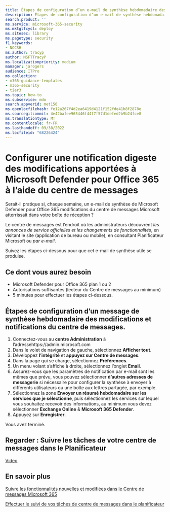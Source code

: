 ```yaml
---
title: Étapes de configuration d’un e-mail de synthèse hebdomadaire des modifications apportées au centre de messages pour Microsoft Defender pour Office 365
description: Étapes de configuration d’un e-mail de synthèse hebdomadaire de l’activité du centre de messages pour rester à jour sur les modifications apportées à Microsoft Defender pour Office 365.
search.product: ''
ms.service: microsoft-365-security
ms.mktglfcycl: deploy
ms.sitesec: library
ms.pagetype: security
f1.keywords:
- NOCSH
ms.author: tracyp
author: MSFTTracyP
ms.localizationpriority: medium
manager: jarogers
audience: ITPro
ms.collection:
- m365-guidance-templates
- m365-security
- tier3
ms.topic: how-to
ms.subservice: mdo
search.appverid: met150
ms.openlocfilehash: fe12a267f4d2ea6419d4121f152fde41b8f2878e
ms.sourcegitcommit: 4e42bafee965446f44f7f57d1defed2b9b24fce8
ms.translationtype: MT
ms.contentlocale: fr-FR
ms.lasthandoff: 09/30/2022
ms.locfileid: "68226424"
---
```

# <a name="set-up-a-digest-notification-of-changes-to-microsoft-defender-for-office-365-using-the-message-center"></a>Configurer une notification digeste des modifications apportées à Microsoft Defender pour Office 365 à l’aide du centre de messages

Serait-il pratique si, chaque semaine, un e-mail de synthèse de Microsoft Defender pour Office 365 modifications du centre de messages Microsoft atterrissait dans votre boîte de réception ?

Le centre de messages est l’endroit où les administrateurs découvrent *les annonces de service officielles et les changements de fonctionnalités*, en visitant le site (application de bureau ou mobile), en consultant Planificateur Microsoft ou *par e-mail*.

Suivez les étapes ci-dessous pour que cet e-mail de synthèse utile se produise.

## <a name="what-youll-need"></a>Ce dont vous aurez besoin

- Microsoft Defender pour Office 365 plan 1 ou 2
- Autorisations suffisantes (lecteur du Centre de messages au minimum)
- 5 minutes pour effectuer les étapes ci-dessous.

## <a name="steps-to-set-up-a-weekly-digest-mail-of-message-center-changes-and-notifications"></a>Étapes de configuration d’un message de synthèse hebdomadaire des modifications et notifications du centre de messages.
1. Connectez-vous au **centre Administration** à l’adressehttps://admin.microsoft.com
1. Dans le volet de navigation de gauche, sélectionnez **Afficher tout**.
1. Développez **l’intégrité** et **appuyez sur Centre de messages**.
1. Dans la page qui se charge, sélectionnez **Préférences**.
1. Un menu volant s’affiche à droite, sélectionnez l’onglet **Email**.
1. Assurez-vous que les paramètres de notification par e-mail sont les mêmes que prévu, vous pouvez sélectionner **d’autres adresses de messagerie** si nécessaire pour configurer la synthèse à envoyer à différents utilisateurs ou une boîte aux lettres partagée, par exemple.
1. Sélectionnez la zone **Envoyer un résumé hebdomadaire sur les services que je sélectionne**, puis sélectionnez les services sur lequel vous souhaitez recevoir des informations, au minimum vous devez sélectionner **Exchange Online** &  **Microsoft 365 Defender**.
1. Appuyez sur **Enregistrer**.

Vous avez terminé.

## <a name="watch-track-your-message-center-tasks-in-planner"></a>Regarder : Suivre les tâches de votre centre de messages dans le Planificateur
[Video](https://www.microsoft.com/en-us/videoplayer/embed/RE4C7Ne)

## <a name="learn-more"></a>En savoir plus
[Suivre les fonctionnalités nouvelles et modifiées dans le Centre de messages Microsoft 365](../../../admin/manage/message-center.md)

[Effectuer le suivi de vos tâches de centre de messages dans le planificateur](/office365/planner/track-message-center-tasks-planner)
